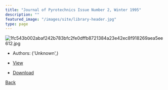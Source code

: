 ```yaml
---
title: "Journal of Pyrotechnics Issue Number 2, Winter 1995"
description: ""
featured_image: "/images/site/library-header.jpg"
type: page
---
```


![1fc543b002abaf242b783bfc2fe0dffb8721384a23e42ec8f918269aea5ee612.jpg](https://drive.google.com/uc?export=view&id=1drvlnbujmeGYiiEXuNIygkVmIRRNC-cC)
* Authors: ('Unknown',)
* [View](https://drive.google.com/uc?export=view&id=1FbvtLIuY0ELHxmZOhIOV4FM8kCn_i9VN)

* [Download](https://drive.google.com/uc?export=download&id=1FbvtLIuY0ELHxmZOhIOV4FM8kCn_i9VN)

[Back](http://localhost:1313/library/ebooks/
)